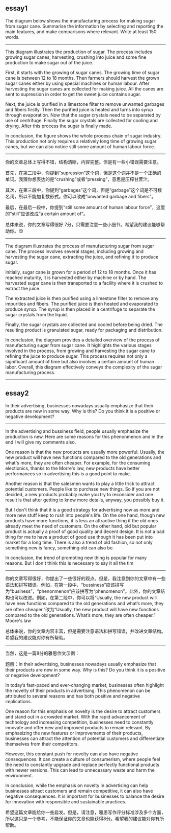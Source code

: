 ## essay1

The diagram below shows the manufacturing process for making sugar from sugar cane. 
Summarise the information by selecting and reporting the main features, and make comparisons where relevant. 
Write at least 150 words.

---

This diagram illustrates the production of sugar. The process includes growing sugar canes, harvesting, crushing into juice and some fine production to make sugar out of the juice.

First, it starts with the growing of sugar canes. The growing time of sugar cane is between 12 to 18 months. Then farmers should harvest the grown sugar canes either by using special machines or human labour. After harvesting the sugar canes are collected for making juice. All the canes are sent to supression in order to get the sweet juice contains sugar.

Next, the juice is purified in a limestone filter to remove unwanted garbages and fibers firstly. Then the purified juice is heated and turns into syrup through evaporation. Now that the sugar crystals need to be separated by use of centrifuge. Finally the sugar crystals are collected for cooling and drying. After this process the sugar is finally made.

In conclusion, the figure shows the whole process chain of sugar industry. This production not only requires a relatively long time of growing sugar canes, but we can also notice still some amount of human labour force.

---

你的文章总体上写得不错，结构清晰，内容完整。但是有一些小错误需要注意。

首先，在第二段中，你提到“supression”这个词，但是这个词并不是一个正确的单词。我猜你想表达的是“crushing”或者“pressing”，意思是压榨甘蔗汁。

其次，在第三段中，你提到“garbages”这个词，但是“garbage”这个词是不可数名词，所以不能加复数形式。你可以改成“unwanted garbage and fibers”。

最后，在最后一段中，你提到“still some amount of human labour force”，这里的“still”应该改成“a certain amount of”。

总体来说，你的文章写得很好 7分，只需要注意一些小细节。希望我的建议能够帮助你。😊

---

The diagram illustrates the process of manufacturing sugar from sugar cane. The process involves several stages, including growing and harvesting the sugar cane, extracting the juice, and refining it to produce sugar.

Initially, sugar cane is grown for a period of 12 to 18 months. Once it has reached maturity, it is harvested either by machine or by hand. The harvested sugar cane is then transported to a facility where it is crushed to extract the juice.

The extracted juice is then purified using a limestone filter to remove any impurities and fibers. The purified juice is then heated and evaporated to produce syrup. The syrup is then placed in a centrifuge to separate the sugar crystals from the liquid.

Finally, the sugar crystals are collected and cooled before being dried. The resulting product is granulated sugar, ready for packaging and distribution.

In conclusion, the diagram provides a detailed overview of the process of manufacturing sugar from sugar cane. It highlights the various stages involved in the process, from growing and harvesting the sugar cane to refining the juice to produce sugar. This process requires not only a significant amount of time but also involves a certain amount of human labor. Overall, this diagram effectively conveys the complexity of the sugar manufacturing process.

---

## essay2

In their advertising, businesses nowadays usually emphasize that their products are new in some way. 
Why is this? Do you think it is a positive or negative development? 

---

In the advertising and bussiness field, people usually emphasize the production is new. Here are some reasons for this phenonmenon and in the end I will give my comments also.

One reason is that the new products are usually more powerful. Usually, the new product will have new functions compared to the old generations and what's more, they are often cheaper. For example, for the consuming electionics, thanks to the Morre's law, new products have better performances so in advertising this is a good point to make.

Another reason is that the salesmen wants to play a little trick to attract potential customers. People like to purchase new things. So if you are not decided, a new products probably make you try to reconsider and one result is that after getting to know more details, anyway, you possibly buy it. 

But I don't think that it is a good strategy for advertising now as more and more new stuff keep to rush into people's life. On the one hand, though new products have more functions, it is less an attractive thing if the old ones already meet the need of customers. On the other hand, old but popular product is actually a proof of good quality and decent design. It is not a bad thing for me to have a product of good use though it has been put into market for a long time. There is also a trend of old fashion, so not only something new is fancy, something old can also be.

In conclusion, the trend of promoting new thing is popular for many reasons. But I don't think this is necessary to say it all the tim

---

你的文章写得很好，你提出了一些很好的观点。但是，我注意到你的文章中有一些语法和拼写错误。例如，在第一段中，“bussiness”应该拼写为“business”，“phenonmenon”应该拼写为“phenomenon”。此外，你的文章结构也可以改进。例如，在第二段中，你可以将“Usually, the new product will have new functions compared to the old generations and what’s more, they are often cheaper.”改为“Usually, the new product will have new functions compared to the old generations. What’s more, they are often cheaper.”  Moore's law

总体来说，你的文章内容丰富，但是需要注意语法和拼写错误，并改进文章结构。希望我的建议能对你有所帮助。

---

当然，这是一篇8分的雅思作文示例：

题目：In their advertising, businesses nowadays usually emphasize that their products are new in some way. Why is this? Do you think it is a positive or negative development?

In today’s fast-paced and ever-changing market, businesses often highlight the novelty of their products in advertising. This phenomenon can be attributed to several reasons and has both positive and negative implications.

One reason for this emphasis on novelty is the desire to attract customers and stand out in a crowded market. With the rapid advancement of technology and increasing competition, businesses need to constantly innovate and offer new and improved products to remain relevant. By emphasizing the new features or improvements of their products, businesses can attract the attention of potential customers and differentiate themselves from their competitors.

However, this constant push for novelty can also have negative consequences. It can create a culture of consumerism, where people feel the need to constantly upgrade and replace perfectly functional products with newer versions. This can lead to unnecessary waste and harm the environment.

In conclusion, while the emphasis on novelty in advertising can help businesses attract customers and remain competitive, it can also have negative consequences. It is important for businesses to balance the desire for innovation with responsible and sustainable practices.

希望这篇文章能给你一些启发。但是，请注意，雅思写作评分标准涉及多个方面，所以这只是一个参考，不能保证你的文章也能获得8分。希望我的建议能对你有所帮助。




